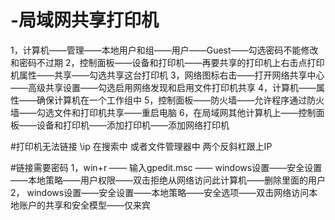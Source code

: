 # -局域网共享打印机
1，计算机——管理——本地用户和组——用户——Guest——勾选密码不能修改和密码不过期
2，控制面板——设备和打印机——再要共享的打印机上右击点打印机属性——共享——勾选共享这台打印机
3，网络图标右击——打开网络共享中心——高级共享设置——勾选启用网络发现和启用文件打印机共享
4，计算机——属性——确保计算机在一个工作组中
5，控制面板——防火墙——允许程序通过防火墙——勾选文件和打印机共享——重启电脑
6，在局域网其他计算机上——控制面板——设备和打印机——添加打印机——添加网络打印机


#打印机无法链接
\\ip       在搜索中 或者文件管理器中 两个反斜杠跟上IP


#链接需要密码
1，win+r —— 输入gpedit.msc —— windows设置——安全设置——本地策略——用户权限——双击拒绝从网络访问此计算机——删除里面的用户
2，                           windows设置——安全设置——本地策略——安全选项——双击网络访问本地账户的共享和安全模型——仅来宾


